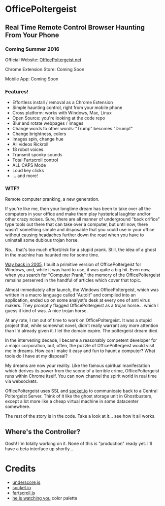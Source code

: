 # OfficePoltergeist
## Real Time Remote Control Browser Haunting From Your Phone
### Coming Summer 2016

Official Website: <a href="https://officepoltergeist.net">OfficePoltergeist.net</a>

Chrome Extension Store: Coming Soon

Mobile App: Coming Soon


### Features!
* Effortless install / removal as a Chrome Extension
* Simple haunting control, right from your mobile phone
* Cross platform: works with Windows, Mac, Linux
* Open Source: you're looking at the code repo
* Blur and rotate webpages / images
* Change words to other words: "Trump" becomes "Drumpf"
* Change brightness, colors
* Images spin, change hue
* All videos Rickroll
* 18 robot voices
* Transmit spooky sounds
* Total Fartscroll control
* ALL CAPS Mode
* Loud key clicks
* ... and more!


### WTF?
Remote computer pranking, a new generation.

If you're like me, then your longtime dream has been to take over all the computers in your office and make them play hysterical laughter and/or other crazy noises. Sure, there are all manner of underground "back orifice" type tools out there that can take over a computer, but until now, there wasn't something simple and disposable that you could use in your office without causing headaches further down the road when you have to uninstall some dubious trojan horse.

No... that's too much effort/risk for a stupid prank. Still, the idea of a ghost in the machine has haunted me for some time.

<a href="https://web.archive.org/web/20051024040902/http://officepoltergeist.com/">Way back in 2005</a>, I built a primitive version of OfficePoltergeist for Windows, and, while it was hard to use, it was quite a big hit. Even now, when you search for "Computer Prank," the memory of the OfficePoltergeist remains perserved in the handful of articles which cover that topic.

Almost immediately after launch, the Windows OfficePoltergeist, which was written in a macro language called "AutoIt" and compiled into an application, ended up on some analyst's desk at every one of anti virus makers. They promptly flagged OfficePoltergeist as a trojan horse... which I guess it kind of was. A nice trojan horse.

At any rate, I ran out of time to work on OfficePoltergeist. It was a stupid project that, while somewhat novel, didn't really warrant any more attention than I'd already given it. I let the domain expire. The poltergeist dream died.

In the intervening decade, I became a reasonably competent developer for a major corporation, but, often, the puzzle of OfficePoltergeist would visit me in dreams. How can I make it easy and fun to haunt a computer? What tools do I have at my disposal?

My dreams are now your reality. Like the famous spiritual manifestation which derives its power from the scene of a terrible crime, OfficePoltergeist runs within Chrome itself. You can now channel the spirit world in real time via websockets.

OfficePoltergeist uses SSL and <a href="http://socket.io/">socket.io</a> to communicate back to a Central Poltergeist Server. Think of it like the ghost storage unit in Ghostbusters, except a lot more like a cheap virtual machine in some datacenter somewhere.

The rest of the story is in the code. Take a look at it... see how it all works.

## Where's the Controller?
Gosh! I'm totally working on it. None of this is "production" ready yet. I'll have a beta interface up shortly...

# Credits
- <a href="http://underscorejs.org/">underscore.js</a>
- <a href="http://socket.io/">socket.io</a>
- <a href="https://github.com/theonion/fartscroll.js">fartscroll.js</a>
- <a href="http://www.colourlovers.com/palette/199752/He_Is_Watching_You">he is watching you</a> color palette



